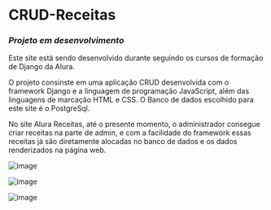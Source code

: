 # CRUD-Receitas

### *Projeto em desenvolvimento*

Este site está sendo desenvolvido durante seguindo os cursos de formação de Django da Alura.

O projeto consinste em uma aplicação CRUD desenvolvida com o framework Django e a linguagem de programação JavaScript, além das linguagens de marcação HTML e CSS. O Banco de dados escolhido para este site é o PostgreSql.

No site Alura Receitas, até o presente momento, o administrador consegue criar receitas na parte de admin, e com a facilidade do framework essas receitas já são diretamente alocadas no banco de dados e os dados renderizados na página web.

![image](https://user-images.githubusercontent.com/85578784/147785113-6886bffa-27ce-4c8f-902b-7e1229fc8ee7.png)

![image](https://user-images.githubusercontent.com/85578784/147785170-59c17169-522a-4940-a454-0e30673d39f0.png)

![image](https://user-images.githubusercontent.com/85578784/147785200-2def0503-5874-4f7c-9da0-03f565441075.png)

